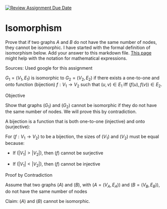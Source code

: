 [![Review Assignment Due Date](https://classroom.github.com/assets/deadline-readme-button-24ddc0f5d75046c5622901739e7c5dd533143b0c8e959d652212380cedb1ea36.svg)](https://classroom.github.com/a/AtNXzL3S)
# Isomorphism

Prove that if two graphs $A$ and $B$ do not have the same number of nodes, they
cannot be isomorphic. I have started with the formal definition of isomorphism
below. Add your answer to this markdown file. [This
page](https://docs.github.com/en/get-started/writing-on-github/working-with-advanced-formatting/writing-mathematical-expressions)
might help with the notation for mathematical expressions.

Sources: Used google for this assignment

$G_1=(V_1 , E_1)$ is isomorphic to $G_2 = (V_2, E_2)$ if there exists a
one-to-one and onto function (bijection) $f: V_1 \rightarrow V_2$ such that $(u,v)
\in E_1$ iff $(f(u),f(v)) \in E_2$.

Objective

Show that graphs $( G_1 )$ and $( G_2 )$ cannot be isomorphic if they do not have the same number of nodes. We will prove this by contradiction.

A bijection is a function that is both one-to-one (injective) and onto (surjective):

For $( f: V_1 \rightarrow V_2 )$ to be a bijection, the sizes of $( V_1 )$ and $( V_2 )$ must be equal because:

- If $( |V_1| > |V_2| )$, then $( f )$ cannot be surjective 

- If $( |V_1| < |V_2| )$, then $( f )$ cannot be injective

Proof by Contradiction

Assume that two graphs $( A )$ and $( B )$, with $( A = (V_A, E_A) )$ and $( B = (V_B, E_B) )$, do not have the same number of nodes

Claim: $( A )$ and $( B )$ cannot be isomorphic.
